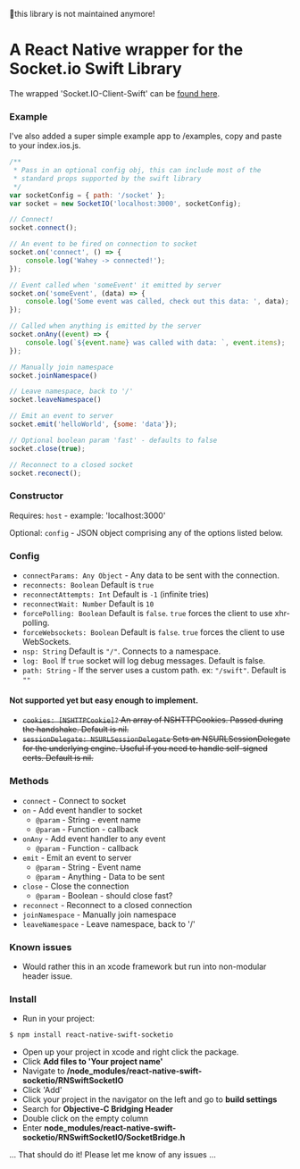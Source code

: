 🚨this library is not maintained anymore!

# A React Native wrapper for the Socket.io Swift Library

The wrapped 'Socket.IO-Client-Swift' can be [found here](https://github.com/socketio/socket.io-client-swift).

### Example
I've also added a super simple example app to /examples, copy and paste to your index.ios.js.
``` js
/**
 * Pass in an optional config obj, this can include most of the
 * standard props supported by the swift library
 */
var socketConfig = { path: '/socket' };
var socket = new SocketIO('localhost:3000', socketConfig);

// Connect!
socket.connect();

// An event to be fired on connection to socket
socket.on('connect', () => {
    console.log('Wahey -> connected!');
});

// Event called when 'someEvent' it emitted by server
socket.on('someEvent', (data) => {
    console.log('Some event was called, check out this data: ', data);
});

// Called when anything is emitted by the server
socket.onAny((event) => {
    console.log(`${event.name} was called with data: `, event.items);
});

// Manually join namespace
socket.joinNamespace()

// Leave namespace, back to '/'
socket.leaveNamespace()

// Emit an event to server
socket.emit('helloWorld', {some: 'data'});

// Optional boolean param 'fast' - defaults to false
socket.close(true);

// Reconnect to a closed socket
socket.reconect();
```

### Constructor

Requires:
`host` - example: 'localhost:3000'

Optional:
`config` - JSON object comprising any of the options listed below.


### Config

- `connectParams: Any Object` - Any data to be sent with the connection.
- `reconnects: Boolean` Default is `true`
- `reconnectAttempts: Int` Default is `-1` (infinite tries)
- `reconnectWait: Number` Default is `10`
- `forcePolling: Boolean` Default is `false`. `true` forces the client to use xhr-polling.
- `forceWebsockets: Boolean` Default is `false`. `true` forces the client to use WebSockets.
- `nsp: String` Default is `"/"`. Connects to a namespace.
- `log: Bool` If `true` socket will log debug messages. Default is false.
- `path: String` - If the server uses a custom path. ex: `"/swift"`. Default is `""`

#### Not supported yet but easy enough to implement.

- ~~`cookies: [NSHTTPCookie]?` An array of NSHTTPCookies. Passed during the handshake. Default is nil.~~
- ~~`sessionDelegate: NSURLSessionDelegate` Sets an NSURLSessionDelegate for the underlying engine. Useful if you need to handle self-signed certs. Default is nil.~~

### Methods

- `connect` - Connect to socket
- `on` - Add event handler to socket
    - `@param` - String - event name
    - `@param` - Function - callback
- `onAny` - Add event handler to any event
    - `@param` - Function - callback
- `emit` - Emit an event to server
    - `@param` - String - Event name
    - `@param` - Anything - Data to be sent
- `close` - Close the connection
    - `@param` - Boolean - should close fast?
- `reconnect` - Reconnect to a closed connection
- `joinNamespace` - Manually join namespace
- `leaveNamespace` - Leave namespace, back to '/'

### Known issues

- Would rather this in an xcode framework but run into non-modular header issue.

### Install

- Run in your project:
```sh
$ npm install react-native-swift-socketio
```

- Open up your project in xcode and right click the package.
- Click **Add files to 'Your project name'**
- Navigate to **/node_modules/react-native-swift-socketio/RNSwiftSocketIO**
- Click 'Add'
- Click your project in the navigator on the left and go to **build settings**
- Search for **Objective-C Bridging Header**
- Double click on the empty column
- Enter **node_modules/react-native-swift-socketio/RNSwiftSocketIO/SocketBridge.h**

... That should do it! Please let me know of any issues ...
